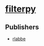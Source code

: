 # [filterpy](https://pypi.org/project/filterpy)



## Publishers
- [rlabbe](https://pypi.org/user/rlabbe)

